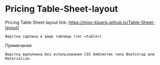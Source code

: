 # Pricing Table-Sheet-layout
Pricing Table Sheet layout link: https://miss-kiparis.github.io/Table-Sheet-layout/


    Верстка сделана в виде таблицы (тег <table>)

Примечание

    Верстка выполнена без использования CSS библиотек типа Bootstrap или Materialize.

